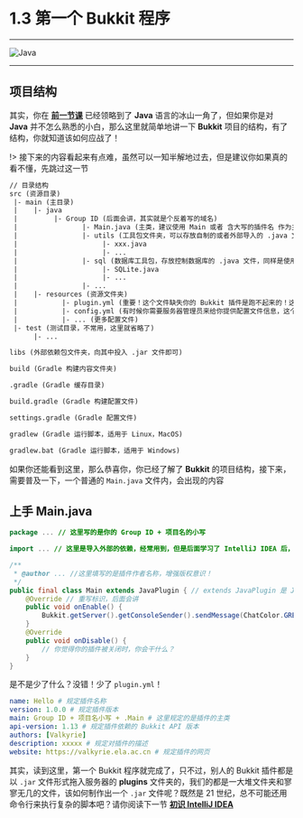 # 1.3 第一个 Bukkit 程序

---

![Java](https://i.loli.net/2020/07/18/CKf9GPujkcHzyE2.png)

---

## 项目结构

其实，你在 **[前一节课](./source/part01/1.2-了解BukkitAPI.md)** 已经领略到了 **Java** 语言的冰山一角了，但如果你是对 **Java** 并不怎么熟悉的小白，那么这里就简单地讲一下 **Bukkit** 项目的结构，有了结构，你就知道该如何应战了！

!> 接下来的内容看起来有点难，虽然可以一知半解地过去，但是建议你如果真的看不懂，先跳过这一节

```txt
// 目录结构
src (资源目录)
 |- main (主目录)
 |    |- java
 |         |- Group ID (后面会讲，其实就是个反着写的域名)
 |                |- Main.java (主类，建议使用 Main 或者 含大写的插件名 作为主类名)
 |                |- utils (工具包文件夹，可以存放自制的或者外部导入的 .java 文件，以使用其方法为主)
 |                     |- xxx.java
 |                     |- ...
 |                |- sql (数据库工具包，存放控制数据库的 .java 文件，同样是使用其方法，但都是在操作数据库)
 |                     |- SQLite.java
 |                     |- ...
 |                |- ...
 |    |- resources (资源文件夹)
 |           |- plugin.yml (重要！这个文件缺失你的 Bukkit 插件是跑不起来的！这里定义了插件的主类地址、依赖的 API 版本、插件版本号等重要元素)
 |           |- config.yml (有时候你需要服务器管理员来给你提供配置文件信息，这个将作为模板存放到插件生成目录，非必需)
 |           |- ... (更多配置文件)
 |- test (测试目录，不常用，这里就省略了)
      |- ...

libs (外部依赖包文件夹，向其中投入 .jar 文件即可)

build (Gradle 构建内容文件夹)

.gradle (Gradle 缓存目录)

build.gradle (Gradle 构建配置文件)

settings.gradle (Gradle 配置文件)

gradlew (Gradle 运行脚本，适用于 Linux，MacOS)

gradlew.bat (Gradle 运行脚本，适用于 Windows)
```

如果你还能看到这里，那么恭喜你，你已经了解了 **Bukkit** 的项目结构，接下来，需要普及一下，一个普通的 `Main.java` 文件内，会出现的内容

## 上手 Main.java

```java
package ... // 这里写的是你的 Group ID + 项目名的小写

import ... // 这里是导入外部的依赖，经常用到，但是后面学习了 IntelliJ IDEA 后，导入的事情，几乎不用管

/**
 * @author ... //这里填写的是插件作者名称，增强版权意识！
 */
public final class Main extends JavaPlugin { // extends JavaPlugin 是 Java 语言面向对象的体现，说明主类 Main 是对 JavaPlugin 的扩展(这个仅限于写插件，如果你是在写普通的 Java 程序，JavaPlugin 千万不要添加)
    @Override // 重写标识，后面会讲
    public void onEnable() {
        Bukkit.getServer().getConsoleSender().sendMessage(ChatColor.GREEN+"我的插件被调用了"); // 这里连用了好多个 API，最后实现的就是向控制台发送一句话，而且还是绿色的~
    }
    @Override
    public void onDisable() {
        // 你觉得你的插件被关闭时，你会干什么？
    }
}
```

是不是少了什么？没错！少了 `plugin.yml`！

```yaml
name: Hello # 规定插件名称
version: 1.0.0 # 规定插件版本
main: Group ID + 项目名小写 + .Main # 这里规定的是插件的主类
api-version: 1.13 # 规定插件依赖的 Bukkit API 版本
authors: [Valkyrie]
description: xxxxx # 规定对插件的描述
website: https://valkyrie.ela.ac.cn # 规定插件的网页
```

其实，读到这里，第一个 Bukkit 程序就完成了，只不过，别人的 Bukkit 插件都是以 `.jar` 文件形式拖入服务器的 **plugins** 文件夹的，我们的都是一大堆文件夹和寥寥无几的文件，该如何制作出一个 `.jar` 文件呢？既然是 21 世纪，总不可能还用命令行来执行复杂的脚本吧？请你阅读下一节 **[初识 IntelliJ IDEA](/source/part01/1.4-初识IntelliJIDEA.md)**